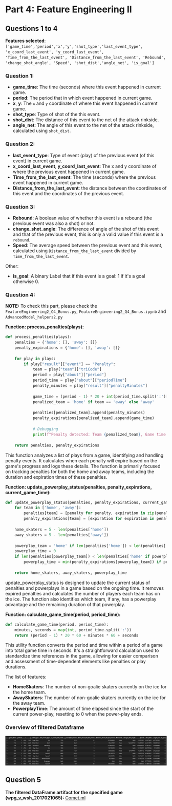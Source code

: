 # Part 4: Feature Engineering II

## Questions 1 to 4

**Features selected**:
`['game_time','period','x','y','shot_type','last_event_type',
    'x_coord_last_event', 'y_coord_last_event', 'Time_from_the_last_event',
    'Distance_from_the_last_event', 'Rebound', 'change_shot_angle', 'Speed',
    'shot_dist','angle_net', 'is_goal']`
    
### Question 1:
- **game_time**: The time (seconds) where this event happened in current game.
- **period**: The period that in which event happened in current game.
- **x**, **y**: The `x` and `y` coordinate of where this event happened in current game.
- **shot_type**: Type of shot of the this event.
- **shot_dist**: The distance of this event to the net of the attack rinkside.
- **angle_net**: The angle of this event to the net of the attack rinkside, calculated using `shot_dist`.

### Question 2:
- **last_event_type**: Type of event (play) of the previous event (of this event) in current game.
- **x_coord_last_event**, **y_coord_last_event**: The x and y coordinate of where the previous event happened in current game.
- **Time_from_the_last_event**: The time (seconds) where the previous event happened in current game.
- **Distance_from_the_last_event**: the distance between the coordinates of this event and the coordinates of the previous event.

### Question 3:
- **Rebound**: A boolean value of whether this event is a rebound (the previous event was also a shot) or not.
- **change_shot_angle**: The difference of angle of the shot of this event and that of the previous event, this is only a valid value if this event is a `rebound`.
- **Speed**: The average speed between the previous event and this event, calculated using `Distance_from_the_last_event` divided by `Time_from_the_last_event`.

Other:
- **is_goal**: A binary Label that if this event is a goal: 1 if it's a goal otherwise 0.

### Question 4:

**NOTE:** To check this part, please check the `FeatureEngineering2_Q4_Bonus.py`, `FeatureEngineering2_Q4_Bonus.ipynb` and `AdvancedModel_helpers2.py`


**Function: process_penalties(plays):**
```python
def process_penalties(plays):
    penalties = {'home': [], 'away': []}
    penalty_expirations = {'home': [], 'away': []}

    for play in plays:
        if play["result"]["event"] == "Penalty":
            team = play["team"]["triCode"]
            period = play["about"]["period"]
            period_time = play["about"]["periodTime"]
            penalty_minutes = play["result"]["penaltyMinutes"]

            game_time = (period - 1) * 20 + int(period_time.split(':')[0]) + penalty_minutes
            penalized_team = 'home' if team == 'away' else 'away'

            penalties[penalized_team].append(penalty_minutes)
            penalty_expirations[penalized_team].append(game_time)

            # Debugging
            print(f"Penalty detected: Team {penalized_team}, Game time {game_time} minutes")

    return penalties, penalty_expirations
```
This function analyzes a list of plays from a game, identifying and handling penalty events. It calculates when each penalty will expire based on the game's progress and logs these details. The function is primarily focused on tracking penalties for both the home and away teams, including the duration and expiration times of these penalties.

**Function: update_powerplay_status(penalties, penalty_expirations, current_game_time):**
```python
def update_powerplay_status(penalties, penalty_expirations, current_game_time):
    for team in ['home', 'away']:
        penalties[team] = [penalty for penalty, expiration in zip(penalties[team], penalty_expirations[team]) if expiration > current_game_time]
        penalty_expirations[team] = [expiration for expiration in penalty_expirations[team] if expiration > current_game_time]

    home_skaters = 5 - len(penalties['home'])
    away_skaters = 5 - len(penalties['away'])

    powerplay_team = 'home' if len(penalties['home']) < len(penalties['away']) else 'away'
    powerplay_time = 0
    if len(penalties[powerplay_team]) < len(penalties['home' if powerplay_team == 'away' else 'away']):
        powerplay_time = min(penalty_expirations[powerplay_team]) if penalty_expirations[powerplay_team] else 0

    return home_skaters, away_skaters, powerplay_time
```
update_powerplay_status is designed to update the current status of penalties and powerplays in a game based on the ongoing time. It removes expired penalties and calculates the number of players each team has on the ice. The function also identifies which team, if any, has a powerplay advantage and the remaining duration of that powerplay.

**Function: calculate_game_time(period, period_time):**
```python
def calculate_game_time(period, period_time):
    minutes, seconds = map(int, period_time.split(':'))
    return (period - 1) * 20 * 60 + minutes * 60 + seconds
```
This utility function converts the period and time within a period of a game into total game time in seconds. It's a straightforward calculation used to standardize time references in the game, allowing for easier comparison and assessment of time-dependent elements like penalties or play durations.

The list of features:

- **HomeSkaters**: The number of non-goalie skaters currently on the ice for the home team.
- **AwaySkaters**: The number of non-goalie skaters currently on the ice for the away team.
- **PowerplayTime**: The amount of time elapsed since the start of the current power-play, resetting to 0 when the power-play ends.


### Overview of filtered Dataframe
![df](./images/part%204/dataframe.jpg)


## Question 5

**The filtered DataFrame artifact for the specified game (wpg_v_wsh_2017021065):**
[Comet.ml](https://www.comet.com/hfereidouni/ift6758/41a02783a9d54633a47fd78acfb9a900?experiment-tab=panels&showOutliers=true&smoothing=0&xAxis=step)
